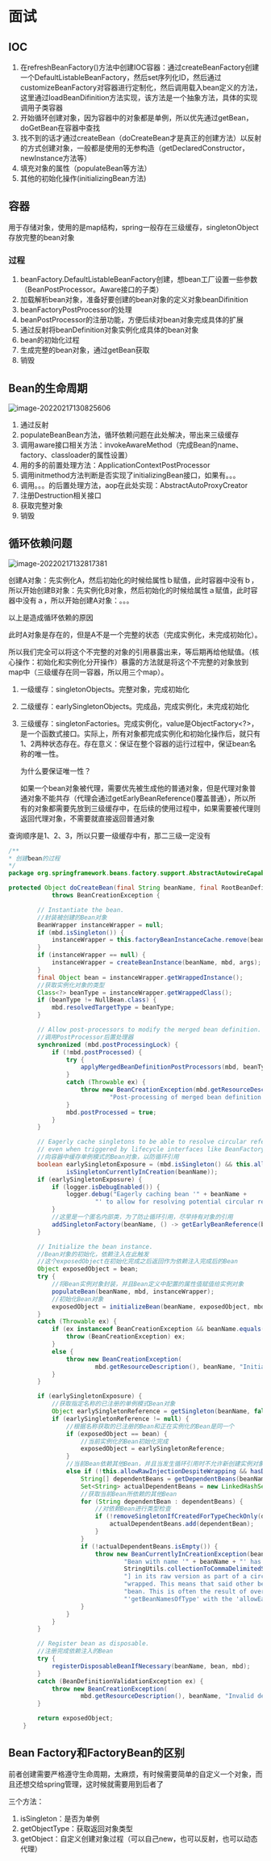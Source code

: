 # 面试

## IOC

1. 在refreshBeanFactory()方法中创建IOC容器：通过createBeanFactory创建一个DefaultListableBeanFactory，然后set序列化ID，然后通过customizeBeanFactory对容器进行定制化，然后调用载入bean定义的方法，这里通过loadBeanDifinition方法实现，该方法是一个抽象方法，具体的实现调用子类容器
2. 开始循环创建对象，因为容器中的对象都是单例，所以优先通过getBean，doGetBean在容器中查找
3. 找不到的话才通过createBean（doCreateBean才是真正的创建方法）以反射的方式创建对象，一般都是使用的无参构造（getDeclaredConstructor，newInstance方法等）
4. 填充对象的属性（populateBean等方法）
5. 其他的初始化操作(initializingBean方法)

## 容器

用于存储对象，使用的是map结构，spring一般存在三级缓存，singletonObject存放完整的bean对象

### 过程

1. beanFactory.DefaultListableBeanFactory创建，想bean工厂设置一些参数（BeanPostProcessor。Aware接口的子类）
2. 加载解析bean对象，准备好要创建的bean对象的定义对象beanDifinition
3. beanFactoryPostProcessor的处理
4. beanPostProcessor的注册功能，方便后续对bean对象完成具体的扩展
5. 通过反射将beanDefinition对象实例化成具体的bean对象
6. bean的初始化过程
7. 生成完整的bean对象，通过getBean获取
8. 销毁

## Bean的生命周期

![image-20220217130825606](C:\Users\Administrator\AppData\Roaming\Typora\typora-user-images\image-20220217130825606.png)

1. 通过反射
2. populateBeanBean方法，循环依赖问题在此处解决，带出来三级缓存
3. 调用aware接口相关方法：invokeAwareMethod（完成Bean的name、factory、classloader的属性设置）
4. 用的多的前置处理方法：ApplicationContextPostProcessor
5. 调用initmethod方法判断是否实现了initializingBean接口，如果有。。。
6. 调用。。。的后置处理方法，aop在此处实现：AbstractAutoProxyCreator
7. 注册Destruction相关接口
8. 获取完整对象
9. 销毁

## 循环依赖问题

![image-20220217132817381](C:\Users\Administrator\AppData\Roaming\Typora\typora-user-images\image-20220217132817381.png)

创建A对象：先实例化A，然后初始化的时候给属性ｂ赋值，此时容器中没有ｂ，所以开始创建B对象：先实例化B对象，然后初始化的时候给属性ａ赋值，此时容器中没有ａ，所以开始创建A对象：。。。

以上是造成循环依赖的原因

此时A对象是存在的，但是A不是一个完整的状态（完成实例化，未完成初始化）。

所以我们完全可以将这个不完整的对象的引用暴露出来，等后期再给他赋值。（核心操作：初始化和实例化分开操作）暴露的方法就是将这个不完整的对象放到map中（三级缓存在同一容器，所以用三个map）。

1. 一级缓存：singletonObjects。完整对象，完成初始化

2. 二级缓存：earlySingletonObjects。完成品，完成实例化，未完成初始化

3. 三级缓存：singletonFactories。完成实例化，value是ObjectFactory<?>，是一个函数式接口。实际上，所有对象都完成实例化和初始化操作后，就只有1、2两种状态存在。存在意义：保证在整个容器的运行过程中，保证bean名称的唯一性。

   为什么要保证唯一性？

   如果一个bean对象被代理，需要优先被生成他的普通对象，但是代理对象普通对象不能共存（代理会通过getEarlyBeanReference()覆盖普通），所以所有的对象都需要先放到三级缓存中，在后续的使用过程中，如果需要被代理则返回代理对象，不需要就直接返回普通对象

查询顺序是1、2、3，所以只要一级缓存中有，那二三级一定没有

```java
/**
* 创建bean的过程
*/
package org.springframework.beans.factory.support.AbstractAutowireCapableBeanFactory;

protected Object doCreateBean(final String beanName, final RootBeanDefinition mbd, final @Nullable Object[] args)
			throws BeanCreationException {

		// Instantiate the bean.
		//封装被创建的Bean对象
		BeanWrapper instanceWrapper = null;
		if (mbd.isSingleton()) {
			instanceWrapper = this.factoryBeanInstanceCache.remove(beanName);
		}
		if (instanceWrapper == null) {
			instanceWrapper = createBeanInstance(beanName, mbd, args);
		}
		final Object bean = instanceWrapper.getWrappedInstance();
		//获取实例化对象的类型
		Class<?> beanType = instanceWrapper.getWrappedClass();
		if (beanType != NullBean.class) {
			mbd.resolvedTargetType = beanType;
		}

		// Allow post-processors to modify the merged bean definition.
		//调用PostProcessor后置处理器
		synchronized (mbd.postProcessingLock) {
			if (!mbd.postProcessed) {
				try {
					applyMergedBeanDefinitionPostProcessors(mbd, beanType, beanName);
				}
				catch (Throwable ex) {
					throw new BeanCreationException(mbd.getResourceDescription(), beanName,
							"Post-processing of merged bean definition failed", ex);
				}
				mbd.postProcessed = true;
			}
		}

		// Eagerly cache singletons to be able to resolve circular references
		// even when triggered by lifecycle interfaces like BeanFactoryAware.
		//向容器中缓存单例模式的Bean对象，以防循环引用
		boolean earlySingletonExposure = (mbd.isSingleton() && this.allowCircularReferences &&
				isSingletonCurrentlyInCreation(beanName));
		if (earlySingletonExposure) {
			if (logger.isDebugEnabled()) {
				logger.debug("Eagerly caching bean '" + beanName +
						"' to allow for resolving potential circular references");
			}
			//这里是一个匿名内部类，为了防止循环引用，尽早持有对象的引用
			addSingletonFactory(beanName, () -> getEarlyBeanReference(beanName, mbd, bean));
		}

		// Initialize the bean instance.
		//Bean对象的初始化，依赖注入在此触发
		//这个exposedObject在初始化完成之后返回作为依赖注入完成后的Bean
		Object exposedObject = bean;
		try {
			//将Bean实例对象封装，并且Bean定义中配置的属性值赋值给实例对象
			populateBean(beanName, mbd, instanceWrapper);
			//初始化Bean对象
			exposedObject = initializeBean(beanName, exposedObject, mbd);
		}
		catch (Throwable ex) {
			if (ex instanceof BeanCreationException && beanName.equals(((BeanCreationException) ex).getBeanName())) {
				throw (BeanCreationException) ex;
			}
			else {
				throw new BeanCreationException(
						mbd.getResourceDescription(), beanName, "Initialization of bean failed", ex);
			}
		}

		if (earlySingletonExposure) {
			//获取指定名称的已注册的单例模式Bean对象
			Object earlySingletonReference = getSingleton(beanName, false);
			if (earlySingletonReference != null) {
				//根据名称获取的已注册的Bean和正在实例化的Bean是同一个
				if (exposedObject == bean) {
					//当前实例化的Bean初始化完成
					exposedObject = earlySingletonReference;
				}
				//当前Bean依赖其他Bean，并且当发生循环引用时不允许新创建实例对象
				else if (!this.allowRawInjectionDespiteWrapping && hasDependentBean(beanName)) {
					String[] dependentBeans = getDependentBeans(beanName);
					Set<String> actualDependentBeans = new LinkedHashSet<>(dependentBeans.length);
					//获取当前Bean所依赖的其他Bean
					for (String dependentBean : dependentBeans) {
						//对依赖Bean进行类型检查
						if (!removeSingletonIfCreatedForTypeCheckOnly(dependentBean)) {
							actualDependentBeans.add(dependentBean);
						}
					}
					if (!actualDependentBeans.isEmpty()) {
						throw new BeanCurrentlyInCreationException(beanName,
								"Bean with name '" + beanName + "' has been injected into other beans [" +
								StringUtils.collectionToCommaDelimitedString(actualDependentBeans) +
								"] in its raw version as part of a circular reference, but has eventually been " +
								"wrapped. This means that said other beans do not use the final version of the " +
								"bean. This is often the result of over-eager type matching - consider using " +
								"'getBeanNamesOfType' with the 'allowEagerInit' flag turned off, for example.");
					}
				}
			}
		}

		// Register bean as disposable.
		//注册完成依赖注入的Bean
		try {
			registerDisposableBeanIfNecessary(beanName, bean, mbd);
		}
		catch (BeanDefinitionValidationException ex) {
			throw new BeanCreationException(
					mbd.getResourceDescription(), beanName, "Invalid destruction signature", ex);
		}

		return exposedObject;
	}
```

## Bean Factory和FactoryBean的区别

前者创建需要严格遵守生命周期，太麻烦，有时候需要简单的自定义一个对象，而且还想交给spring管理，这时候就需要用到后者了

三个方法：

1. isSingleton：是否为单例
2. getObjectType：获取返回对象类型
3. getObject：自定义创建对象过程（可以自己new，也可以反射，也可以动态代理）